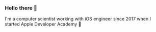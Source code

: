 ### Hello there 👋

I'm a computer scientist working with iOS engineer since 2017 when I started Apple Developer Academy 🍎
